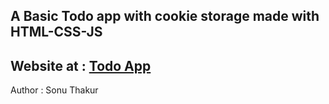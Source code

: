 A Basic Todo app with cookie storage made with HTML-CSS-JS
---
Website at : [Todo App](https://sonuthakur03.github.io/Todo-App/)
---
Author : Sonu Thakur